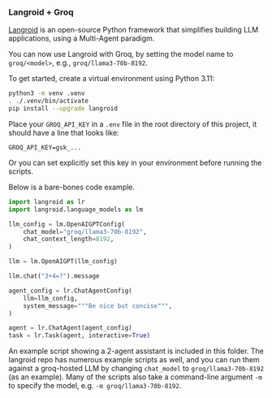 ### Langroid + Groq
[Langroid](https://github.com/langroid/langroid) is an
open-source Python framework that simplifies building LLM applications, 
using a Multi-Agent paradigm.

You can now use Langroid with Groq, by setting the model name to 
`groq/<model>`, e.g., `groq/llama3-70b-8192`.

To get started, create a virtual environment using Python 3.11: 


```bash
python3 -m venv .venv
. ./.venv/bin/activate
pip install --upgrade langroid
````
Place your `GROQ_API_KEY` in a `.env` file in the root directory of this project,
it should have a line that looks like:
```
GROQ_API_KEY=gsk_...
```
Or you can set explicitly set this key in your environment before 
running the scripts.

Below is a bare-bones code example.

```python
import langroid as lr
import langroid.language_models as lm

llm_config = lm.OpenAIGPTConfig(
    chat_model="groq/llama3-70b-8192",
    chat_context_length=8192,
)

llm = lm.OpenAIGPT(llm_config)

llm.chat("3+4=?").message

agent_config = lr.ChatAgentConfig(
    llm=llm_config,
    system_message="""Be nice but concise""",
)

agent = lr.ChatAgent(agent_config)
task = lr.Task(agent, interactive=True)
```

An example script showing a 2-agent assistant is included in this folder.
The langroid repo has numerous example scripts as well, and you can run them 
against a groq-hosted LLM by changing `chat_model` to `groq/llama3-70b-8192` (as an 
example). Many of the scripts also take a command-line argument `-m` to specify the 
model, e.g. `-m groq/llama3-70b-8192`.
